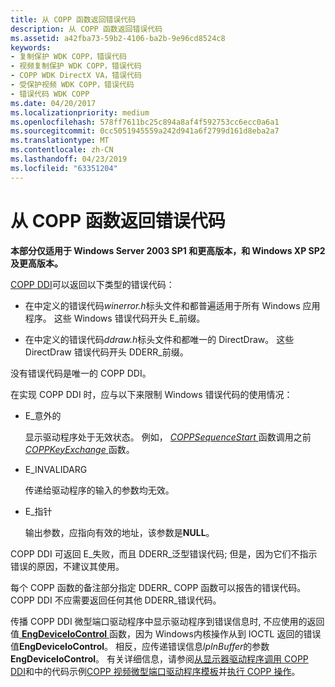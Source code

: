 ```yaml
---
title: 从 COPP 函数返回错误代码
description: 从 COPP 函数返回错误代码
ms.assetid: a42fba73-59b2-4106-ba2b-9e96cd8524c8
keywords:
- 复制保护 WDK COPP，错误代码
- 视频复制保护 WDK COPP，错误代码
- COPP WDK DirectX VA，错误代码
- 受保护视频 WDK COPP，错误代码
- 错误代码 WDK COPP
ms.date: 04/20/2017
ms.localizationpriority: medium
ms.openlocfilehash: 578ff7611bc25c894a8af4f592753cc6ecc0a6a1
ms.sourcegitcommit: 0cc5051945559a242d941a6f2799d161d8eba2a7
ms.translationtype: MT
ms.contentlocale: zh-CN
ms.lasthandoff: 04/23/2019
ms.locfileid: "63351204"
---
```

# <a name="returning-error-codes-from-copp-functions"></a>从 COPP 函数返回错误代码


**本部分仅适用于 Windows Server 2003 SP1 和更高版本，和 Windows XP SP2 及更高版本。**

[COPP DDI](sample-functions-for-copp.md)可以返回以下类型的错误代码：

-   在中定义的错误代码*winerror.h*标头文件和都普遍适用于所有 Windows 应用程序。 这些 Windows 错误代码开头 E\_前缀。

-   在中定义的错误代码*ddraw.h*标头文件和都唯一的 DirectDraw。 这些 DirectDraw 错误代码开头 DDERR\_前缀。

没有错误代码是唯一的 COPP DDI。

在实现 COPP DDI 时，应与以下来限制 Windows 错误代码的使用情况：

-   E\_意外的

    显示驱动程序处于无效状态。 例如， [ *COPPSequenceStart* ](https://msdn.microsoft.com/library/windows/hardware/ff540421)函数调用之前[ *COPPKeyExchange* ](https://msdn.microsoft.com/library/windows/hardware/ff539646)函数。

-   E\_INVALIDARG

    传递给驱动程序的输入的参数均无效。

-   E\_指针

    输出参数，应指向有效的地址，该参数是**NULL**。

COPP DDI 可返回 E\_失败，而且 DDERR\_泛型错误代码; 但是，因为它们不指示错误的原因，不建议其使用。

每个 COPP 函数的备注部分指定 DDERR\_ COPP 函数可以报告的错误代码。 COPP DDI 不应需要返回任何其他 DDERR\_错误代码。

传播 COPP DDI 微型端口驱动程序中显示驱动程序到错误信息时, 不应使用的返回值[ **EngDeviceIoControl** ](https://msdn.microsoft.com/library/windows/hardware/ff564838)函数，因为 Windows内核操作从到 IOCTL 返回的错误值**EngDeviceIoControl**。 相反，应传递错误信息*lpInBuffer*的参数**EngDeviceIoControl**。 有关详细信息，请参阅[从显示器驱动程序调用 COPP DDI](calling-the-copp-ddi-from-the-display-driver.md)和中的代码示例[COPP 视频微型端口驱动程序模板](copp-video-miniport-driver-template.md)并[执行 COPP 操作](performing-copp-operations-example.md)。

 

 





